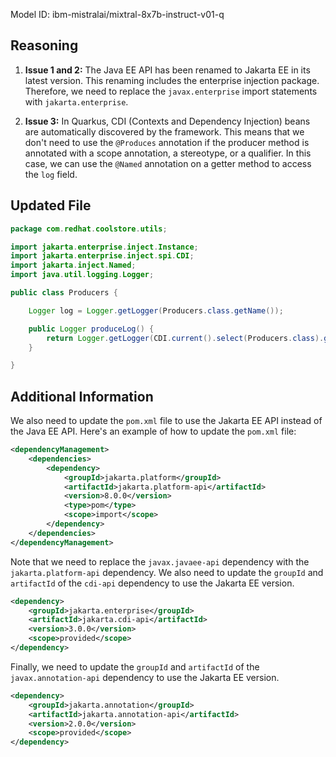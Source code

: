 Model ID: ibm-mistralai/mixtral-8x7b-instruct-v01-q

## Reasoning

1. **Issue 1 and 2:** The Java EE API has been renamed to Jakarta EE in its latest version. This renaming includes the enterprise injection package. Therefore, we need to replace the `javax.enterprise` import statements with `jakarta.enterprise`.

2. **Issue 3:** In Quarkus, CDI (Contexts and Dependency Injection) beans are automatically discovered by the framework. This means that we don't need to use the `@Produces` annotation if the producer method is annotated with a scope annotation, a stereotype, or a qualifier. In this case, we can use the `@Named` annotation on a getter method to access the `log` field.

## Updated File

```java
package com.redhat.coolstore.utils;

import jakarta.enterprise.inject.Instance;
import jakarta.enterprise.inject.spi.CDI;
import jakarta.inject.Named;
import java.util.logging.Logger;

public class Producers {

    Logger log = Logger.getLogger(Producers.class.getName());

    public Logger produceLog() {
        return Logger.getLogger(CDI.current().select(Producers.class).get().getClass().getName());
    }

}
```

## Additional Information

We also need to update the `pom.xml` file to use the Jakarta EE API instead of the Java EE API. Here's an example of how to update the `pom.xml` file:

```xml
<dependencyManagement>
    <dependencies>
        <dependency>
            <groupId>jakarta.platform</groupId>
            <artifactId>jakarta.platform-api</artifactId>
            <version>8.0.0</version>
            <type>pom</type>
            <scope>import</scope>
        </dependency>
    </dependencies>
</dependencyManagement>
```

Note that we need to replace the `javax.javaee-api` dependency with the `jakarta.platform-api` dependency. We also need to update the `groupId` and `artifactId` of the `cdi-api` dependency to use the Jakarta EE version.

```xml
<dependency>
    <groupId>jakarta.enterprise</groupId>
    <artifactId>jakarta.cdi-api</artifactId>
    <version>3.0.0</version>
    <scope>provided</scope>
</dependency>
```

Finally, we need to update the `groupId` and `artifactId` of the `javax.annotation-api` dependency to use the Jakarta EE version.

```xml
<dependency>
    <groupId>jakarta.annotation</groupId>
    <artifactId>jakarta.annotation-api</artifactId>
    <version>2.0.0</version>
    <scope>provided</scope>
</dependency>
```